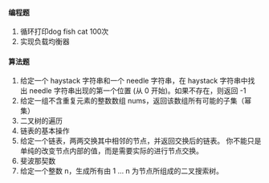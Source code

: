 #### 编程题
1. 循环打印dog fish cat 100次
2. 实现负载均衡器

#### 算法题
1. 给定一个 haystack 字符串和一个 needle 字符串，在 haystack 字符串中找出 needle 字符串出现的第一个位置 (从 0 开始)。如果不存在，则返回 -1
2. 给定一组不含重复元素的整数数组 nums，返回该数组所有可能的子集（幂集）
3. 二叉树的遍历
4. 链表的基本操作
5. 给定一个链表，两两交换其中相邻的节点，并返回交换后的链表。 你不能只是单纯的改变节点内部的值，而是需要实际的进行节点交换。
6. 斐波那契数
7. 给定一个整数 n，生成所有由 1 ... n 为节点所组成的二叉搜索树。
